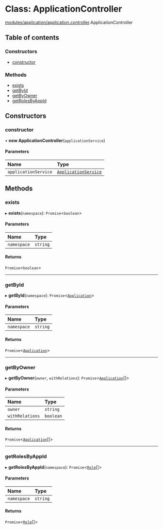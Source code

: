 # Class: ApplicationController

[modules/application/application.controller](../modules/modules_application_application_controller.md).ApplicationController

## Table of contents

### Constructors

- [constructor](modules_application_application_controller.ApplicationController.md#constructor)

### Methods

- [exists](modules_application_application_controller.ApplicationController.md#exists)
- [getById](modules_application_application_controller.ApplicationController.md#getbyid)
- [getByOwner](modules_application_application_controller.ApplicationController.md#getbyowner)
- [getRolesByAppId](modules_application_application_controller.ApplicationController.md#getrolesbyappid)

## Constructors

### constructor

• **new ApplicationController**(`applicationService`)

#### Parameters

| Name | Type |
| :------ | :------ |
| `applicationService` | [`ApplicationService`](modules_application_application_service.ApplicationService.md) |

## Methods

### exists

▸ **exists**(`namespace`): `Promise`<`boolean`\>

#### Parameters

| Name | Type |
| :------ | :------ |
| `namespace` | `string` |

#### Returns

`Promise`<`boolean`\>

___

### getById

▸ **getById**(`namespace`): `Promise`<[`Application`](modules_application_application_entity.Application.md)\>

#### Parameters

| Name | Type |
| :------ | :------ |
| `namespace` | `string` |

#### Returns

`Promise`<[`Application`](modules_application_application_entity.Application.md)\>

___

### getByOwner

▸ **getByOwner**(`owner`, `withRelations`): `Promise`<[`Application`](modules_application_application_entity.Application.md)[]\>

#### Parameters

| Name | Type |
| :------ | :------ |
| `owner` | `string` |
| `withRelations` | `boolean` |

#### Returns

`Promise`<[`Application`](modules_application_application_entity.Application.md)[]\>

___

### getRolesByAppId

▸ **getRolesByAppId**(`namespace`): `Promise`<[`Role`](modules_role_role_entity.Role.md)[]\>

#### Parameters

| Name | Type |
| :------ | :------ |
| `namespace` | `string` |

#### Returns

`Promise`<[`Role`](modules_role_role_entity.Role.md)[]\>
